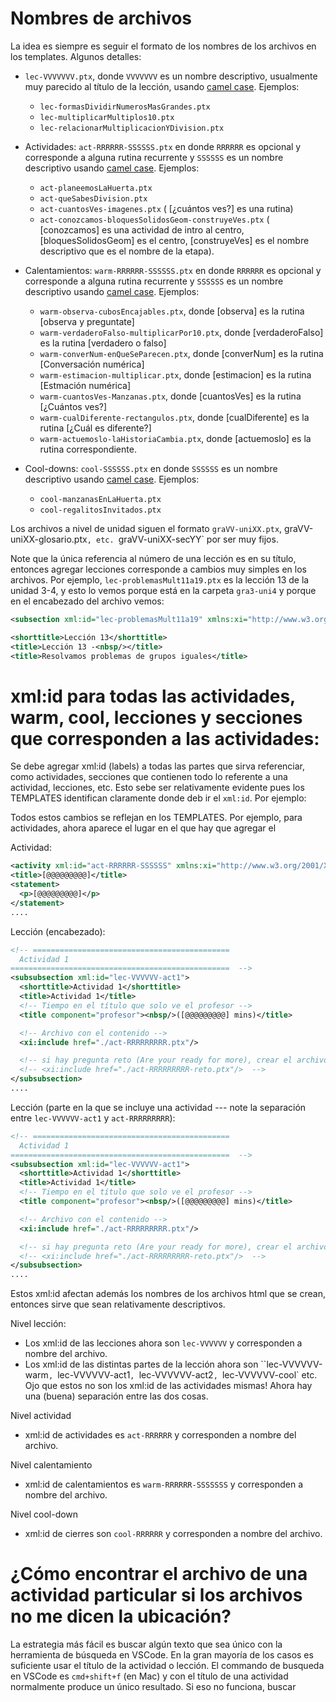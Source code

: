 # Nombres de archivos

La idea es siempre es seguir el formato de los nombres de los archivos en los templates. Algunos detalles:


*  `lec-VVVVVVV.ptx`, donde `VVVVVVV` es un nombre descriptivo, usualmente muy parecido al título de la lección, usando [camel case](https://en.wikipedia.org/wiki/Camel_case). Ejemplos:
    * `lec-formasDividirNumerosMasGrandes.ptx`
    *  `lec-multiplicarMultiplos10.ptx`
    *  `lec-relacionarMultiplicacionYDivision.ptx` 

* Actividades: `act-RRRRRR-SSSSSS.ptx` en donde `RRRRRR` es opcional y corresponde a alguna rutina recurrente y `SSSSSS` es un nombre descriptivo usando [camel case](https://en.wikipedia.org/wiki/Camel_case). Ejemplos:
   *  `act-planeemosLaHuerta.ptx`
   *  `act-queSabesDivision.ptx`
   *  `act-cuantosVes-imagenes.ptx` ( [¿cuántos ves?] es una rutina)
   *  `act-conozcamos-bloquesSolidosGeom-construyeVes.ptx` ( [conozcamos] es una actividad de intro al centro, [bloquesSolidosGeom] es el centro, [construyeVes] es el nombre descriptivo que es el nombre de la etapa).

* Calentamientos: `warm-RRRRRR-SSSSSS.ptx`  en donde `RRRRRR` es opcional y corresponde a alguna rutina recurrente y `SSSSSS` es un nombre descriptivo usando [camel case](https://en.wikipedia.org/wiki/Camel_case). Ejemplos:
    *  `warm-observa-cubosEncajables.ptx`, donde [observa] es la rutina [observa y preguntate]
    *  `warm-verdaderoFalso-multiplicarPor10.ptx`, donde [verdaderoFalso] es la rutina [verdadero o falso]
    *  `warm-converNum-enQueSeParecen.ptx`, donde [converNum] es la rutina [Conversación numérica]
    *  `warm-estimacion-multiplicar.ptx`, donde [estimacion] es la rutina [Estmación numérica]
    *  `warm-cuantosVes-Manzanas.ptx`, donde [cuantosVes] es la rutina [¿Cuántos ves?]
    *  `warm-cualDiferente-rectangulos.ptx`, donde [cualDiferente] es la rutina [¿Cuál es diferente?]
    *   `warm-actuemoslo-laHistoriaCambia.ptx`, donde [actuemoslo] es la rutina correspondiente.

* Cool-downs: `cool-SSSSSS.ptx`  en donde `SSSSSS` es un nombre descriptivo usando [camel case](https://en.wikipedia.org/wiki/Camel_case). Ejemplos:
    *  `cool-manzanasEnLaHuerta.ptx`
    *  `cool-regalitosInvitados.ptx`


Los archivos a nivel de unidad siguen el formato  `graVV-uniXX.ptx`, graVV-uniXX-glosario.ptx`, etc. `graVV-uniXX-secYY` por ser muy fijos.


Note que la única referencia al número de una lección es en su título, entonces agregar lecciones corresponde a cambios muy simples en los archivos. Por ejemplo, `lec-problemasMult11a19.ptx` es la lección 13 de la unidad 3-4, y esto lo vemos porque está en la carpeta `gra3-uni4` y porque en el encabezado del archivo vemos:
```xml
<subsection xml:id="lec-problemasMult11a19" xmlns:xi="http://www.w3.org/2001/XInclude">

<shorttitle>Lección 13</shorttitle>
<title>Lección 13 -<nbsp/></title>
<title>Resolvamos problemas de grupos iguales</title>
```

#  xml:id para todas las actividades, warm, cool, lecciones y secciones que corresponden a las actividades:

Se debe agregar xml:id (labels) a todas las partes que sirva referenciar, como actividades, secciones que contienen todo lo referente a una actividad, lecciones, etc. Esto sebe ser relativamente evidente pues los TEMPLATES identifican claramente donde deb ir el `xml:id`. Por ejemplo:

Todos estos cambios se reflejan en los TEMPLATES. Por ejemplo, para actividades, ahora aparece el lugar en el que hay que agregar el 

Actividad:
```xml
<activity xml:id="act-RRRRRR-SSSSSS" xmlns:xi="http://www.w3.org/2001/XInclude"> 
<title>[@@@@@@@@@]</title>
<statement>
  <p>[@@@@@@@@@]</p>
</statement>
....
```

Lección (encabezado):
```xml
<!-- ============================================ 
  Actividad 1
=================================================  -->
<subsubsection xml:id="lec-VVVVVV-act1">
  <shorttitle>Actividad 1</shorttitle>
  <title>Actividad 1</title>
  <!-- Tiempo en el título que solo ve el profesor -->
  <title component="profesor"><nbsp/>([@@@@@@@@@] mins)</title>

  <!-- Archivo con el contenido -->
  <xi:include href="./act-RRRRRRRRR.ptx"/> 

  <!-- si hay pregunta reto (Are your ready for more), crear el archivo -reto.ptx (usar el template asociado) -->
  <!-- <xi:include href="./act-RRRRRRRRR-reto.ptx"/>  -->
</subsubsection>
....
```

Lección (parte en la que se incluye una actividad --- note la separación entre `lec-VVVVVV-act1` y `act-RRRRRRRRR`):
```xml
<!-- ============================================ 
  Actividad 1
=================================================  -->
<subsubsection xml:id="lec-VVVVVV-act1">
  <shorttitle>Actividad 1</shorttitle>
  <title>Actividad 1</title>
  <!-- Tiempo en el título que solo ve el profesor -->
  <title component="profesor"><nbsp/>([@@@@@@@@@] mins)</title>

  <!-- Archivo con el contenido -->
  <xi:include href="./act-RRRRRRRRR.ptx"/> 

  <!-- si hay pregunta reto (Are your ready for more), crear el archivo -reto.ptx (usar el template asociado) -->
  <!-- <xi:include href="./act-RRRRRRRRR-reto.ptx"/>  -->
</subsubsection>
....
```

Estos xml:id afectan además los nombres de los archivos html que se crean, entonces sirve que sean relativamente descriptivos.

Nivel lección:
*  Los xml:id de las lecciones ahora son `lec-VVVVVV` y corresponden a nombre del archivo.
*  Los xml:id de las distintas partes de la lección ahora son ``lec-VVVVVV-warm`, `lec-VVVVVV-act1`, `lec-VVVVVV-act2`, `lec-VVVVVV-cool` etc. Ojo que estos no son los xml:id de las actividades mismas! Ahora hay una (buena) separación entre las dos cosas.

Nivel actividad
*   xml:id de actividades es `act-RRRRRR` y corresponden a nombre del archivo.

Nivel calentamiento
*   xml:id de calentamientos es `warm-RRRRRR-SSSSSSS` y corresponden a nombre del archivo.

Nivel cool-down
*   xml:id de cierres son `cool-RRRRRR` y corresponden a nombre del archivo.




# ¿Cómo encontrar el archivo de una actividad particular si los archivos no me dicen la ubicación?

La estrategia más fácil es buscar algún texto que sea único con la herramienta de búsqueda en VSCode. En la gran mayoría de los casos es suficiente usar el título de la actividad o lección. El commando de busqueda en VSCode es `cmd+shift+f` (en Mac) y con el título de una actividad normalmente produce un único resultado. Si eso no funciona, buscar <title> seguido sin espacio del titulo seguro da un sólo resultado.

¡Es más rápido que buscar un archivo con un nombre particular!
